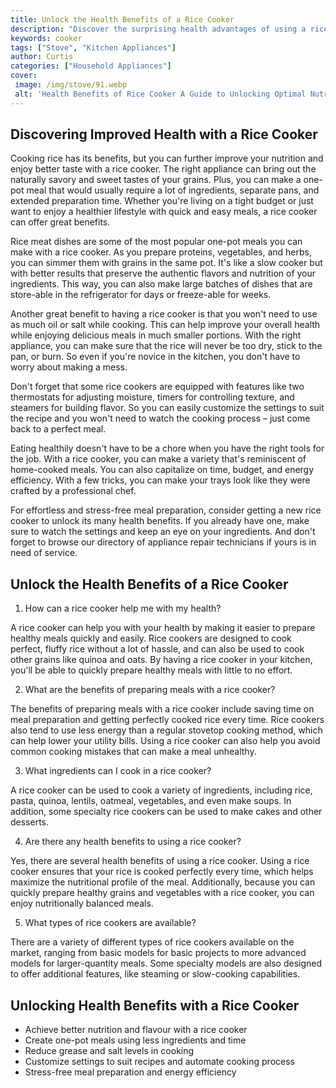 ```yaml
---
title: Unlock the Health Benefits of a Rice Cooker
description: "Discover the surprising health advantages of using a rice cooker in the kitchen From producing quick and delicious meals to evenly cooked grains unlock the potential of a rice cooker and enjoy improved nutrition today"
keywords: cooker
tags: ["Stove", "Kitchen Appliances"]
author: Curtis
categories: ["Household Appliances"]
cover: 
 image: /img/stove/91.webp
 alt: 'Health Benefits of Rice Cooker A Guide to Unlocking Optimal Nutrition and Diversity'
---
```

## Discovering Improved Health with a Rice Cooker

Cooking rice has its benefits, but you can further improve your nutrition and enjoy better taste with a rice cooker. The right appliance can bring out the naturally savory and sweet tastes of your grains. Plus, you can make a one-pot meal that would usually require a lot of ingredients, separate pans, and extended preparation time. Whether you're living on a tight budget or just want to enjoy a healthier lifestyle with quick and easy meals, a rice cooker can offer great benefits.

Rice meat dishes are some of the most popular one-pot meals you can make with a rice cooker. As you prepare proteins, vegetables, and herbs, you can simmer them with grains in the same pot. It's like a slow cooker but with better results that preserve the authentic flavors and nutrition of your ingredients. This way, you can also make large batches of dishes that are store-able in the refrigerator for days or freeze-able for weeks.

Another great benefit to having a rice cooker is that you won't need to use as much oil or salt while cooking. This can help improve your overall health while enjoying delicious meals in much smaller portions. With the right appliance, you can make sure that the rice will never be too dry, stick to the pan, or burn. So even if you're novice in the kitchen, you don't have to worry about making a mess.

Don't forget that some rice cookers are equipped with features like two thermostats for adjusting moisture, timers for controlling texture, and steamers for building flavor. So you can easily customize the settings to suit the recipe and you won't need to watch the cooking process – just come back to a perfect meal.

Eating healthily doesn't have to be a chore when you have the right tools for the job. With a rice cooker, you can make a variety that's reminiscent of home-cooked meals. You can also capitalize on time, budget, and energy efficiency. With a few tricks, you can make your trays look like they were crafted by a professional chef.

For effortless and stress-free meal preparation, consider getting a new rice cooker to unlock its many health benefits. If you already have one, make sure to watch the settings and keep an eye on your ingredients. And don't forget to browse our directory of appliance repair technicians if yours is in need of service.

## Unlock the Health Benefits of a Rice Cooker

1. How can a rice cooker help me with my health?

A rice cooker can help you with your health by making it easier to prepare healthy meals quickly and easily. Rice cookers are designed to cook perfect, fluffy rice without a lot of hassle, and can also be used to cook other grains like quinoa and oats. By having a rice cooker in your kitchen, you'll be able to quickly prepare healthy meals with little to no effort.

2. What are the benefits of preparing meals with a rice cooker?

The benefits of preparing meals with a rice cooker include saving time on meal preparation and getting perfectly cooked rice every time. Rice cookers also tend to use less energy than a regular stovetop cooking method, which can help lower your utility bills. Using a rice cooker can also help you avoid common cooking mistakes that can make a meal unhealthy.

3. What ingredients can I cook in a rice cooker?

A rice cooker can be used to cook a variety of ingredients, including rice, pasta, quinoa, lentils, oatmeal, vegetables, and even make soups. In addition, some specialty rice cookers can be used to make cakes and other desserts.

4. Are there any health benefits to using a rice cooker?

Yes, there are several health benefits of using a rice cooker. Using a rice cooker ensures that your rice is cooked perfectly every time, which helps maximize the nutritional profile of the meal. Additionally, because you can quickly prepare healthy grains and vegetables with a rice cooker, you can enjoy nutritionally balanced meals.

5. What types of rice cookers are available?

There are a variety of different types of rice cookers available on the market, ranging from basic models for basic projects to more advanced models for larger-quantity meals. Some specialty models are also designed to offer additional features, like steaming or slow-cooking capabilities.

## Unlocking Health Benefits with a Rice Cooker
- Achieve better nutrition and flavour with a rice cooker
- Create one-pot meals using less ingredients and time
- Reduce grease and salt levels in cooking
- Customize settings to suit recipes and automate cooking process
- Stress-free meal preparation and energy efficiency
